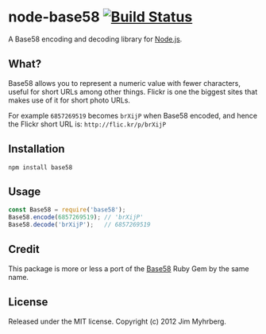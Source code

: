 # node-base58 [![Build Status](https://secure.travis-ci.org/jimeh/node-base58.png)](http://travis-ci.org/jimeh/node-base58)

A Base58 encoding and decoding library for [Node.js].

[node.js]: http://nodejs.org/

## What?

Base58 allows you to represent a numeric value with fewer characters, useful
for short URLs among other things. Flickr is one the biggest sites that makes
use of it for short photo URLs.

For example `6857269519` becomes `brXijP` when Base58 encoded, and hence the
Flickr short URL is: `http://flic.kr/p/brXijP`

## Installation

    npm install base58

## Usage

```javascript
const Base58 = require('base58');
Base58.encode(6857269519); // 'brXijP'
Base58.decode('brXijP');   // 6857269519
```

## Credit

This package is more or less a port of the [Base58][gem] Ruby Gem by the same
name.

[gem]: https://github.com/dougal/base58

## License

Released under the MIT license. Copyright (c) 2012 Jim Myhrberg.
